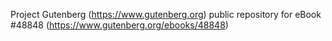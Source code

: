 Project Gutenberg (https://www.gutenberg.org) public repository for eBook #48848 (https://www.gutenberg.org/ebooks/48848)
